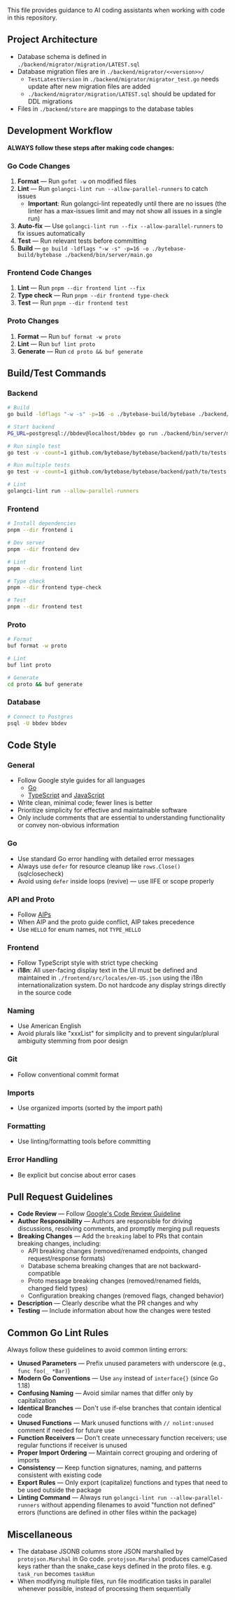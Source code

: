 This file provides guidance to AI coding assistants when working with code in this repository.

## Project Architecture

- Database schema is defined in `./backend/migrator/migration/LATEST.sql`
- Database migration files are in `./backend/migrator/<<version>>/`
  - `TestLatestVersion` in `./backend/migrator/migrator_test.go` needs update after new migration files are added
  - `./backend/migrator/migration/LATEST.sql` should be updated for DDL migrations
- Files in `./backend/store` are mappings to the database tables

## Development Workflow

**ALWAYS follow these steps after making code changes:**

### Go Code Changes

1. **Format** — Run `gofmt -w` on modified files
2. **Lint** — Run `golangci-lint run --allow-parallel-runners` to catch issues
   - **Important**: Run golangci-lint repeatedly until there are no issues (the linter has a max-issues limit and may not show all issues in a single run)
3. **Auto-fix** — Use `golangci-lint run --fix --allow-parallel-runners` to fix issues automatically
4. **Test** — Run relevant tests before committing
5. **Build** — `go build -ldflags "-w -s" -p=16 -o ./bytebase-build/bytebase ./backend/bin/server/main.go`

### Frontend Code Changes

1. **Lint** — Run `pnpm --dir frontend lint --fix`
2. **Type check** — Run `pnpm --dir frontend type-check`
3. **Test** — Run `pnpm --dir frontend test`

### Proto Changes

1. **Format** — Run `buf format -w proto`
2. **Lint** — Run `buf lint proto`
3. **Generate** — Run `cd proto && buf generate`

## Build/Test Commands

### Backend

```bash
# Build
go build -ldflags "-w -s" -p=16 -o ./bytebase-build/bytebase ./backend/bin/server/main.go

# Start backend
PG_URL=postgresql://bbdev@localhost/bbdev go run ./backend/bin/server/main.go --port 8080 --data . --debug

# Run single test
go test -v -count=1 github.com/bytebase/bytebase/backend/path/to/tests -run ^TestFunctionName$

# Run multiple tests
go test -v -count=1 github.com/bytebase/bytebase/backend/path/to/tests -run ^(TestFunctionName|TestFunctionNameTwo)$

# Lint
golangci-lint run --allow-parallel-runners
```

### Frontend

```bash
# Install dependencies
pnpm --dir frontend i

# Dev server
pnpm --dir frontend dev

# Lint
pnpm --dir frontend lint

# Type check
pnpm --dir frontend type-check

# Test
pnpm --dir frontend test
```

### Proto

```bash
# Format
buf format -w proto

# Lint
buf lint proto

# Generate
cd proto && buf generate
```

### Database

```bash
# Connect to Postgres
psql -U bbdev bbdev
```

## Code Style

### General

- Follow Google style guides for all languages
  - [Go](https://google.github.io/styleguide/go/)
  - [TypeScript](https://google.github.io/styleguide/tsguide.html) and [JavaScript](https://google.github.io/styleguide/jsguide.html)
- Write clean, minimal code; fewer lines is better
- Prioritize simplicity for effective and maintainable software
- Only include comments that are essential to understanding functionality or convey non-obvious information

### Go

- Use standard Go error handling with detailed error messages
- Always use `defer` for resource cleanup like `rows.Close()` (sqlclosecheck)
- Avoid using `defer` inside loops (revive) — use IIFE or scope properly

### API and Proto

- Follow [AIPs](https://google.aip.dev/general)
- When AIP and the proto guide conflict, AIP takes precedence
- Use `HELLO` for enum names, not `TYPE_HELLO`

### Frontend

- Follow TypeScript style with strict type checking
- **i18n**: All user-facing display text in the UI must be defined and maintained in `./frontend/src/locales/en-US.json` using the i18n internationalization system. Do not hardcode any display strings directly in the source code

### Naming

- Use American English
- Avoid plurals like "xxxList" for simplicity and to prevent singular/plural ambiguity stemming from poor design

### Git

- Follow conventional commit format

### Imports

- Use organized imports (sorted by the import path)

### Formatting

- Use linting/formatting tools before committing

### Error Handling

- Be explicit but concise about error cases

## Pull Request Guidelines

- **Code Review** — Follow [Google's Code Review Guideline](https://google.github.io/eng-practices/)
- **Author Responsibility** — Authors are responsible for driving discussions, resolving comments, and promptly merging pull requests
- **Breaking Changes** — Add the `breaking` label to PRs that contain breaking changes, including:
  - API breaking changes (removed/renamed endpoints, changed request/response formats)
  - Database schema breaking changes that are not backward-compatible
  - Proto message breaking changes (removed/renamed fields, changed field types)
  - Configuration breaking changes (removed flags, changed behavior)
- **Description** — Clearly describe what the PR changes and why
- **Testing** — Include information about how the changes were tested

## Common Go Lint Rules

Always follow these guidelines to avoid common linting errors:

- **Unused Parameters** — Prefix unused parameters with underscore (e.g., `func foo(_ *Bar)`)
- **Modern Go Conventions** — Use `any` instead of `interface{}` (since Go 1.18)
- **Confusing Naming** — Avoid similar names that differ only by capitalization
- **Identical Branches** — Don't use if-else branches that contain identical code
- **Unused Functions** — Mark unused functions with `// nolint:unused` comment if needed for future use
- **Function Receivers** — Don't create unnecessary function receivers; use regular functions if receiver is unused
- **Proper Import Ordering** — Maintain correct grouping and ordering of imports
- **Consistency** — Keep function signatures, naming, and patterns consistent with existing code
- **Export Rules** — Only export (capitalize) functions and types that need to be used outside the package
- **Linting Command** — Always run `golangci-lint run --allow-parallel-runners` without appending filenames to avoid "function not defined" errors (functions are defined in other files within the package)

## Miscellaneous

- The database JSONB columns store JSON marshalled by `protojson.Marshal` in Go code. `protojson.Marshal` produces camelCased keys rather than the snake_case keys defined in the proto files. e.g. `task_run` becomes `taskRun`
- When modifying multiple files, run file modification tasks in parallel whenever possible, instead of processing them sequentially
